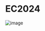 # EC2024

![image](https://github.com/Dog52114/EC2024/assets/162284692/53b8026e-465c-41ea-89fc-0789767bf185)

